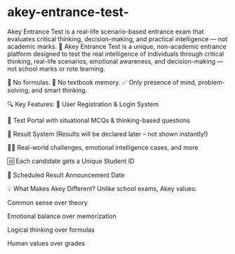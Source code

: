 # akey-entrance-test-
Akey Entrance Test is a real-life scenario-based entrance exam that evaluates critical thinking, decision-making, and practical intelligence — not academic marks.
🧠 Akey Entrance Test is a unique, non-academic entrance platform designed to test the real intelligence of individuals through critical thinking, real-life scenarios, emotional awareness, and decision-making — not school marks or rote learning.

🚫 No formulas.
🚫 No textbook memory.
✅ Only presence of mind, problem-solving, and smart thinking.

🔍 Key Features:
🔐 User Registration & Login System

📝 Test Portal with situational MCQs & thinking-based questions

🧾 Result System (Results will be declared later – not shown instantly!)

🕵️‍♂️ Real-world challenges, emotional intelligence cases, and more

🆔 Each candidate gets a Unique Student ID

📅 Scheduled Result Announcement Date

💡 What Makes Akey Different?
Unlike school exams, Akey values:

Common sense over theory

Emotional balance over memorization

Logical thinking over formulas

Human values over grades

